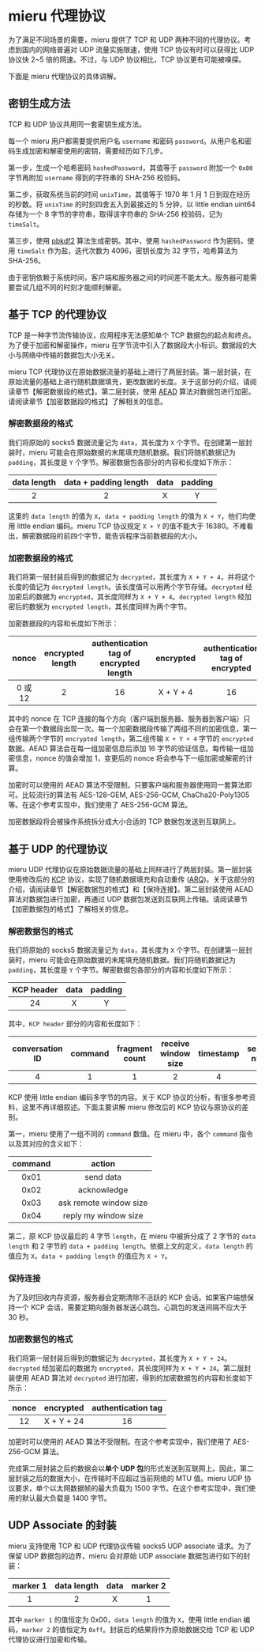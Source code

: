 # mieru 代理协议

为了满足不同场景的需要，mieru 提供了 TCP 和 UDP 两种不同的代理协议。考虑到国内的网络普遍对 UDP 流量实施限速，使用 TCP 协议有时可以获得比 UDP 协议快 2~5 倍的网速。不过，与 UDP 协议相比，TCP 协议更有可能被嗅探。

下面是 mieru 代理协议的具体讲解。

## 密钥生成方法

TCP 和 UDP 协议共用同一套密钥生成方法。

每一个 mieru 用户都需要提供用户名 `username` 和密码 `password`。从用户名和密码生成加密和解密使用的密钥，需要经历如下几步。

第一步，生成一个哈希密码 `hashedPassword`，其值等于 `password` 附加一个 `0x00` 字节再附加 `username` 得到的字符串的 SHA-256 校验码。

第二步，获取系统当前的时间 `unixTime`，其值等于 1970 年 1 月 1 日到现在经历的秒数。将 `unixTime` 的时刻四舍五入到最接近的 5 分钟，以 little endian uint64 存储为一个 8 字节的字符串，取得该字符串的 SHA-256 校验码，记为 `timeSalt`。

第三步，使用 [pbkdf2](https://en.wikipedia.org/wiki/PBKDF2) 算法生成密钥。其中，使用 `hashedPassword` 作为密码，使用 `timeSalt` 作为盐，迭代次数为 4096，密钥长度为 32 字节，哈希算法为 SHA-256。

由于密钥依赖于系统时间，客户端和服务器之间的时间差不能太大。服务器可能需要尝试几组不同的时刻才能顺利解密。

## 基于 TCP 的代理协议

TCP 是一种字节流传输协议，应用程序无法感知单个 TCP 数据包的起点和终点。为了便于加密和解密操作，mieru 在字节流中引入了数据段大小标识。数据段的大小与网络中传输的数据包大小无关。

mieru TCP 代理协议在原始数据流量的基础上进行了两层封装。第一层封装，在原始流量的基础上进行随机数据填充，更改数据的长度。关于这部分的介绍，请阅读章节【解密数据段的格式】。第二层封装，使用 [AEAD](https://en.wikipedia.org/wiki/Authenticated_encryption) 算法对数据包进行加密。请阅读章节【加密数据段的格式】了解相关的信息。

### 解密数据段的格式

我们将原始的 socks5 数据流量记为 `data`，其长度为 `X` 个字节。在创建第一层封装时，mieru 可能会在原始数据的末尾填充随机数据。我们将随机数据记为 `padding`，其长度是 `Y` 个字节。解密数据包各部分的内容和长度如下所示：

| data length | data + padding length | data | padding |
| :----: | :----: | :----: | :----: |
| 2 | 2 | X | Y |

这里的 `data length` 的值为 `X`，`data + padding length` 的值为 `X + Y`，他们均使用 little endian 编码。mieru TCP 协议规定 `X + Y` 的值不能大于 16380。不难看出，解密数据段的前四个字节，能告诉程序当前数据段的大小。

### 加密数据段的格式

我们将第一层封装后得到的数据记为 `decrypted`，其长度为 `X + Y + 4`，并将这个长度的值记为 `decrypted length`。该长度值可以用两个字节存储。`decrypted` 经加密后的数据为 `encrypted`，其长度同样为 `X + Y + 4`。`decrypted length` 经加密后的数据为 `encrypted length`，其长度同样为两个字节。

加密数据段的内容和长度如下所示：

| nonce | encrypted length | authentication tag of encrypted length | encrypted | authentication tag of encrypted |
| :----: | :----: | :----: | :----: | :----: |
| 0 或 12 | 2 | 16 | X + Y + 4 | 16 |

其中的 nonce 在 TCP 连接的每个方向（客户端到服务器、服务器到客户端）只会在第一个数据段出现一次。每一个加密数据段传输了两组不同的加密信息，第一组传输两个字节的 `encrypted length`，第二组传输 `X + Y + 4` 字节的 `encrypted` 数据。AEAD 算法会在每一组加密信息后添加 16 字节的验证信息。每传输一组加密信息，nonce 的值会增加 1，变更后的 nonce 将会参与下一组加密或解密的计算。

加密时可以使用的 AEAD 算法不受限制，只要客户端和服务器使用同一套算法即可。比较流行的算法有 AES-128-GEM, AES-256-GCM, ChaCha20-Poly1305 等。在这个参考实现中，我们使用了 AES-256-GCM 算法。

加密数据段将会被操作系统拆分成大小合适的 TCP 数据包发送到互联网上。

## 基于 UDP 的代理协议

mieru UDP 代理协议在原始数据流量的基础上同样进行了两层封装。第一层封装使用修改后的 [KCP](https://github.com/skywind3000/kcp) 协议，实现了随机数据填充和自动重传 ([ARQ](https://en.wikipedia.org/wiki/Automatic_repeat_request))。关于这部分的介绍，请阅读章节【解密数据包的格式】和【保持连接】。第二层封装使用 AEAD 算法对数据包进行加密，再通过 UDP 数据包发送到互联网上传输。请阅读章节【加密数据包的格式】了解相关的信息。

### 解密数据包的格式

我们将原始的 socks5 数据流量记为 `data`，其长度为 `X` 个字节。在创建第一层封装时，mieru 可能会在原始数据的末尾填充随机数据。我们将随机数据记为 `padding`，其长度是 `Y` 个字节。解密数据包各部分的内容和长度如下所示：

| KCP header | data | padding |
| :----: | :----: | :----: |
| 24 | X | Y |

其中，`KCP header` 部分的内容和长度如下：

| conversation ID | command | fragment count | receive window size | timestamp | sequence number | unacknowledged sequence number | data length | data + padding length |
| :----: | :----: | :----: | :----: | :----: | :----: | :----: | :----: | :----: |
| 4 | 1 | 1 | 2 | 4 | 4 | 4 | 2 | 2 |

KCP 使用 little endian 编码多字节的内容。关于 KCP 协议的分析，有很多参考资料，这里不再详细叙述。下面主要讲解 mieru 修改后的 KCP 协议与原协议的差别。

第一，mieru 使用了一组不同的 `command` 数值。在 mieru 中，各个 `command` 指令以及其对应的含义如下：

| command | action |
| :----: | :----: |
| 0x01 | send data |
| 0x02 | acknowledge |
| 0x03 | ask remote window size |
| 0x04 | reply my window size |

第二，原 KCP 协议最后的 4 字节 `length`，在 mieru 中被拆分成了 2 字节的 `data length` 和 2 字节的 `data + padding length`。依据上文的定义，`data length` 的值应为 `X`，`data + padding length` 的值应为 `X + Y`。

### 保持连接

为了及时回收内存资源，服务器会定期清除不活跃的 KCP 会话。如果客户端想保持一个 KCP 会话，需要定期向服务器发送心跳包。心跳包的发送间隔不应大于 30 秒。

### 加密数据包的格式

我们将第一层封装后得到的数据记为 `decrypted`，其长度为 `X + Y + 24`。`decrypted` 经加密后的数据为 `encrypted`，其长度同样为 `X + Y + 24`。第二层封装使用 AEAD 算法对 `decrypted` 进行加密，得到的加密数据包的内容和长度如下所示：

| nonce | encrypted | authentication tag |
| :----: | :----: | :----: |
| 12 | X + Y + 24 | 16 |

加密时可以使用的 AEAD 算法不受限制。在这个参考实现中，我们使用了 AES-256-GCM 算法。

完成第二层封装之后的数据会以**单个 UDP 包**的形式发送到互联网上。因此，第二层封装之后的数据大小，在传输时不应超过当前网络的 MTU 值。mieru UDP 协议要求，单个以太网数据帧的最大负载为 1500 字节。在这个参考实现中，我们使用的默认最大负载是 1400 字节。

## UDP Associate 的封装

mieru 支持使用 TCP 和 UDP 代理协议传输 socks5 UDP associate 请求。为了保留 UDP 数据包的边界，mieru 会对原始 UDP associate 数据包进行如下的封装：

| marker 1 | data length | data | marker 2 |
| :----: | :----: | :----: | :----: |
| 1 | 2 | X | 1 |

其中 `marker 1` 的值恒定为 0x00，`data length` 的值为 `X`，使用 little endian 编码，`marker 2` 的值恒定为 `0xff`。封装后的结果将作为原始数据交给 TCP 和 UDP 代理协议进行加密和传输。
